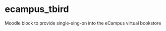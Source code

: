 ecampus_tbird
=============

Moodle block to provide single-sing-on into the eCampus virtual bookstore
